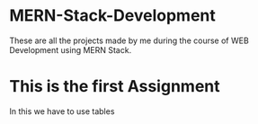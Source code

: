 # MERN-Stack-Development
These are all the projects made by me during the course of WEB Development using MERN Stack. 

# This is the first Assignment 
In this we have to use tables 
